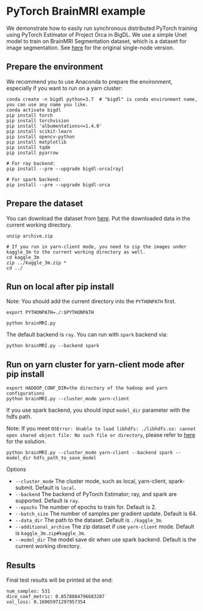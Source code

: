 # PyTorch BrainMRI example
We demonstrate how to easily run synchronous distributed PyTorch training using PyTorch Estimator of Project Orca in BigDL. We use a simple Unet model to train on BrainMRI Segmentation dataset, which is a dataset for image segmentation. See [here](https://www.kaggle.com/s0mnaths/brain-mri-unet-pytorch/notebook) for the original single-node version.


## Prepare the environment

We recommend you to use Anaconda to prepare the environment, especially if you want to run on a yarn cluster:

```
conda create -n bigdl python=3.7  # "bigdl" is conda environment name, you can use any name you like.
conda activate bigdl
pip install torch
pip install torchvision
pip install 'albumentations<=1.4.0'
pip install scikit-learn
pip install opencv-python
pip install matplotlib
pip install tqdm
pip install pyarrow

# For ray backend:
pip install --pre --upgrade bigdl-orca[ray]

# For spark backend:
pip install --pre --upgrade bigdl-orca
```

## Prepare the dataset
You can download the dataset from [here](https://www.kaggle.com/datasets/mateuszbuda/lgg-mri-segmentation/download). Put the downloaded data in the current working directory.


```
unzip archive.zip

# If you run in yarn-client mode, you need to zip the images under kaggle_3m to the current working directory as well.
cd kaggle_3m
zip ../kaggle_3m.zip *
cd ../
```


## Run on local after pip install
Note: You should add the current directory into the `PYTHONPATH` first.
```
export PYTHONPATH=./:$PYTHONPATH
```

```commandline
python brainMRI.py
```
The default backend is `ray`. You can run with `spark` backend via:
```
python brainMRI.py --backend spark 
```

## Run on yarn cluster for yarn-client mode after pip install
```
export HADOOP_CONF_DIR=the directory of the hadoop and yarn configurations
python brainMRI.py --cluster_mode yarn-client
```

If you use spark backend, you should input `model_dir` parameter with the hdfs path. 

Note: If you meet `OSError: Unable to load libhdfs: ./libhdfs.so: cannot open shared object file: No such file or directory`, please refer to [here](https://bigdl.readthedocs.io/en/latest/doc/Orca/Overview/known_issues.html#oserror-unable-to-load-libhdfs-libhdfs-so-cannot-open-shared-object-file-no-such-file-or-directory) for the solution.
```commandline
python brainMRI.py --cluster_mode yarn-client --backend spark --model_dir hdfs_path_to_save_model
```

Options

- `--cluster_mode` The cluster mode, such as local, yarn-client, spark-submit. Default is `local`.
- `--backend` The backend of PyTorch Estimator; ray, and spark are supported. Default is `ray`.
- `--epochs` The number of epochs to train for. Default is 2.
- `--batch_size` The number of samples per gradient update. Default is 64.
- `--data_dir` The path to the dataset. Default is `./kaggle_3m`.
- `--additional_archive` The zip dataset if use `yarn-client` mode. Default is `kaggle_3m.zip#kaggle_3m`.
- `--model_dir` The model save dir when use spark backend. Default is the current working directory.

## Results

Final test results will be printed at the end:
```
num_samples: 531
dice_coef_metric: 0.8578884796683207
val_loss: 0.16065971297957354
```
